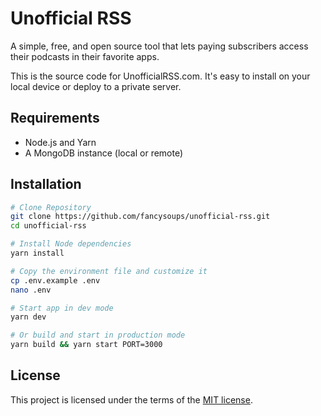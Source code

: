 # Unofficial RSS

A simple, free, and open source tool that lets paying subscribers access their podcasts in their favorite apps.

This is the source code for UnofficialRSS.com. It's easy to install on your local device or deploy to a private server.

## Requirements

- Node.js and Yarn
- A MongoDB instance (local or remote)

## Installation

```sh
# Clone Repository
git clone https://github.com/fancysoups/unofficial-rss.git
cd unofficial-rss

# Install Node dependencies
yarn install

# Copy the environment file and customize it
cp .env.example .env
nano .env

# Start app in dev mode
yarn dev

# Or build and start in production mode
yarn build && yarn start PORT=3000
```

## License

This project is licensed under the terms of the [MIT license](LICENSE.md).

